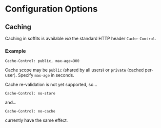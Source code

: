# Configuration Options

## Caching

Caching in soffits is available _via_ the standard HTTP header `Cache-Control`.

### Example

``` http
Cache-Control: public, max-age=300
```

Cache scope may be `public` (shared by all users) or `private` (cached per-user).  Specify `max-age` in seconds.

Cache re-validation is not yet supported, so...

``` http
Cache-Control: no-store
```

and...

``` http
Cache-Control: no-cache
```

currently have the same effect.
